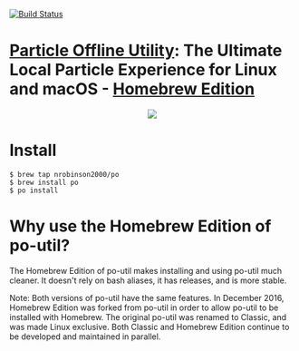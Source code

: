 [![Build Status](https://travis-ci.org/nrobinson2000/homebrew-po.svg?branch=master)](https://travis-ci.org/nrobinson2000/homebrew-po)

# [Particle Offline Utility](https://github.com/nrobinson2000/po-util): The Ultimate Local Particle Experience for Linux and macOS - [Homebrew Edition](https://github.com/nrobinson2000/homebrew-po)

<p align="center">
<img src="https://nrobinson2000.github.io/po-util/logos/po-util-updated.svg">
</p>

# Install

```
$ brew tap nrobinson2000/po
$ brew install po
$ po install
```

# Why use the Homebrew Edition of po-util?

The Homebrew Edition of po-util makes installing and using po-util much cleaner. It doesn't rely on bash aliases, it has releases, and is more stable.

Note: Both versions of po-util have the same features. In December 2016, Homebrew Edition was forked from po-util in order to allow po-util to be installed with Homebrew. The original po-util was renamed to Classic, and was made Linux exclusive. Both Classic and Homebrew Edition continue to be developed and maintained in parallel.

